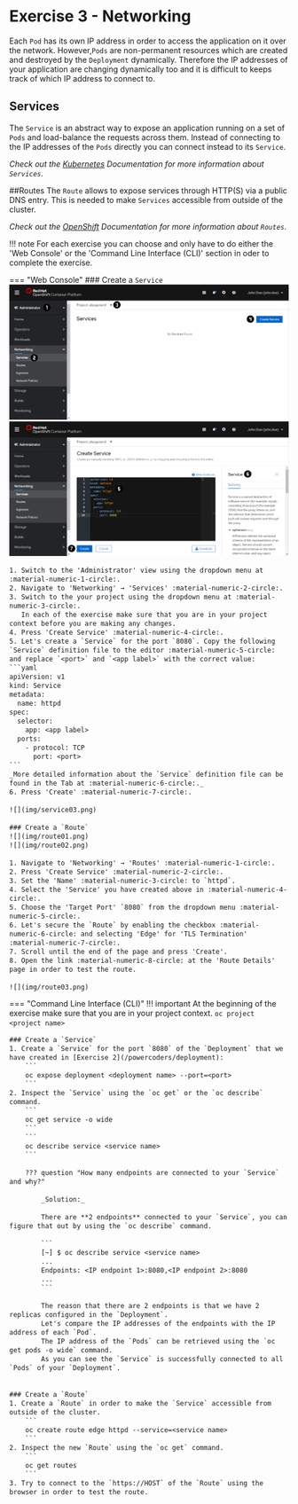 # Exercise 3 - Networking
Each `Pod` has its own IP address in order to access the application on it over the network.
However,`Pods` are non-permanent resources which are created and destroyed by the `Deployment` dynamically.
Therefore the IP addresses of your application are changing dynamically too and it is difficult to keeps track of which IP address to connect to.

## Services
The `Service` is an abstract way to expose an application running on a set of `Pods` and load-balance the requests across them.
Instead of connecting to the IP addresses of the `Pods` directly you can connect instead to its `Service`.

_Check out the [Kubernetes](https://kubernetes.io/docs/concepts/services-networking/service/) Documentation for more information about `Services`._

##Routes
The `Route` allows to expose services through HTTP(S) via a public DNS entry. This is needed to make `Services` accessible from outside of the cluster.
 
_Check out the [OpenShift](https://docs.openshift.com/container-platform/4.5/rest_api/network_apis/route-route-openshift-io-v1.html) Documentation for more information about `Routes`._

!!! note
    For each exercise you can choose and only have to do either the 'Web Console' or the 'Command Line 
    Interface (CLI)' section in oder to complete the exercise.

=== "Web Console"
    ### Create a `Service`
    ![](img/service01.png)
    ![](img/service02.png)

    1. Switch to the 'Administrator' view using the dropdown menu at :material-numeric-1-circle:.
    2. Navigate to 'Networking' → 'Services' :material-numeric-2-circle:.
    3. Switch to the your project using the dropdown menu at :material-numeric-3-circle:.
       In each of the exercise make sure that you are in your project context before you are making any changes.
    4. Press 'Create Service' :material-numeric-4-circle:.
    5. Let's create a `Service` for the port `8080`. Copy the following `Service` definition file to the editor :material-numeric-5-circle: and replace `<port>` and `<app label>` with the correct value:
    ```yaml
    apiVersion: v1
    kind: Service
    metadata:
      name: httpd
    spec:
      selector:
        app: <app label>
      ports:
        - protocol: TCP
          port: <port>
    ```
    _More detailed information about the `Service` definition file can be found in the Tab at :material-numeric-6-circle:._
    6. Press 'Create' :material-numeric-7-circle:.

    ![](img/service03.png)

    ### Create a `Route`
    ![](img/route01.png)
    ![](img/route02.png)

    1. Navigate to 'Networking' → 'Routes' :material-numeric-1-circle:.
    2. Press 'Create Service' :material-numeric-2-circle:.
    3. Set the 'Name' :material-numeric-3-circle: to `httpd`.
    4. Select the 'Service' you have created above in :material-numeric-4-circle:.
    5. Choose the 'Target Port' `8080` from the dropdown menu :material-numeric-5-circle:.
    6. Let's secure the `Route` by enabling the checkbox :material-numeric-6-circle: and selecting 'Edge' for 'TLS Termination' :material-numeric-7-circle:.
    7. Scroll until the end of the page and press 'Create'.
    8. Open the link :material-numeric-8-circle: at the 'Route Details' page in order to test the route.

    ![](img/route03.png)


=== "Command Line Interface (CLI)"
    !!! important
        At the beginning of the exercise make sure that you are in your project context. 
        ```
        oc project <project name> 
        ```

    ### Create a `Service`
    1. Create a `Service` for the port `8080` of the `Deployment` that we have created in [Exercise 2](/powercoders/deployment):
        ```
        oc expose deployment <deployment name> --port=<port>
        ```
    2. Inspect the `Service` using the `oc get` or the `oc describe` command.
        ```
        oc get service -o wide
        ```
        ```
        oc describe service <service name>
        ```

        ??? question "How many endpoints are connected to your `Service` and why?"

            _Solution:_ 

            There are **2 endpoints** connected to your `Service`, you can figure that out by using the `oc describe` command.
            
            ```
            [~] $ oc describe service <service name>
            ...
            Endpoints: <IP endpoint 1>:8080,<IP endpoint 2>:8080
            ...
            ```

            The reason that there are 2 endpoints is that we have 2 replicas configured in the `Deployment`.
            Let's compare the IP addresses of the endpoints with the IP address of each `Pod`. 
            The IP address of the `Pods` can be retrieved using the `oc get pods -o wide` command.
            As you can see the `Service` is successfully connected to all `Pods` of your `Deployment`.
            

    ### Create a `Route`
    1. Create a `Route` in order to make the `Service` accessible from outside of the cluster.
        ```
        oc create route edge httpd --service=<service name>
        ```
    2. Inspect the new `Route` using the `oc get` command.
        ```
        oc get routes
        ```
    3. Try to connect to the `https://HOST` of the `Route` using the browser in order to test the route.
